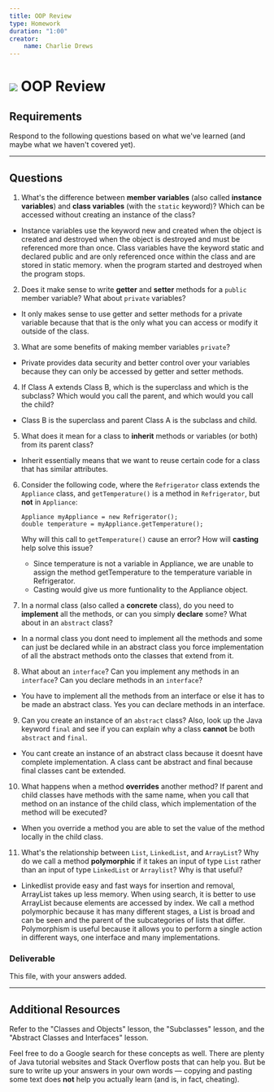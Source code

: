 ```yaml
---
title: OOP Review
type: Homework
duration: "1:00"
creator:
    name: Charlie Drews
---
```


# ![](https://ga-dash.s3.amazonaws.com/production/assets/logo-9f88ae6c9c3871690e33280fcf557f33.png) OOP Review

## Requirements

Respond to the following questions based on what we've learned (and maybe what we haven't covered yet).

---

## Questions

1. What's the difference between **member variables** (also called **instance variables**) and **class variables** (with the `static` keyword)? Which can be accessed without creating an instance of the class?
- Instance variables use the keyword new and created when the object is created and destroyed when the object is destroyed and must be referenced more than once. Class variables have the keyword static and declared public and are only referenced once within the class and are stored in static memory.
when the program started and destroyed when the program stops.
2. Does it make sense to write **getter** and **setter** methods for a `public` member variable? What about `private` variables?
- It only makes sense to use getter and setter methods for a private variable because that that is the only what you can access or modify it outside of the class.
3. What are some benefits of making member variables `private`?
- Private provides data security and better control over your variables because they can only be accessed by getter and setter methods.
4. If Class A extends Class B, which is the superclass and which is the subclass? Which would you call the parent, and which would you call the child?
- Class B is the superclass and parent Class A is the subclass and child.
5. What does it mean for a class to **inherit** methods or variables (or both) from its parent class?
- Inherit essentially means that we want to reuse certain code for a class that has similar attributes.
6. Consider the following code, where the `Refrigerator` class extends the `Appliance` class, and `getTemperature()` is a method in `Refrigerator`, but **not** in `Appliance`:

    ```
    Appliance myAppliance = new Refrigerator();
    double temperature = myAppliance.getTemperature();
    ```

   Why will this call to `getTemperature()` cause an error? How will **casting** help solve this issue?

   - Since temperature is not a variable in Appliance, we are unable to assign the method getTemperature to the temperature variable in Refrigerator.
   - Casting would give us more funtionality to the Appliance object.
7. In a normal class (also called a **concrete** class), do you need to **implement** all the methods, or can you simply **declare** some? What about in an `abstract` class?
- In a normal class you dont need to implement all the methods and some can just be declared while in an abstract class you force implementation of all the abstract methods onto the classes that extend from it.
8. What about an `interface`? Can you implement any methods in an `interface`? Can you declare methods in an `interface`?
- You have to implement all the methods from an interface or else it has to be made an abstract class. Yes you can declare methods in an interface.
9. Can you create an instance of an `abstract` class? Also, look up the Java keyword `final` and see if you can explain why a class **cannot** be both `abstract` and `final`.
- You cant create an instance of an abstract class because it doesnt have complete implementation. A class cant be abstract and final because final classes cant be extended.
10. What happens when a method **overrides** another method? If parent and child classes have methods with the same name, when you call that method on an instance of the child class, which implementation of the method will be executed?
- When you override a method you are able to set the value of the method locally in the child class.
11. What's the relationship between `List`, `LinkedList`, and `ArrayList`? Why do we call a method **polymorphic** if it takes an input of type `List` rather than an input of type `LinkedList` or `Arraylist`? Why is that useful?
- Linkedlist provide easy and fast ways for insertion and removal, ArrayList takes up less memory. When using search, it is better to use ArrayList because elements are accessed by index. We call a method polymorphic because it has many different stages, a List is broad and can be seen and the parent of the subcategories of lists that differ.
Polymorphism is useful because it allows you to perform a single action in different ways, one interface and many implementations.
### Deliverable

This file, with your answers added.

---

## Additional Resources

Refer to the "Classes and Objects" lesson, the "Subclasses" lesson, and the "Abstract Classes and Interfaces" lesson.

Feel free to do a Google search for these concepts as well. There are plenty of Java tutorial websites and Stack Overflow posts that can help you. But be sure to write up your answers in your own words — copying and pasting some text does **not** help you actually learn (and is, in fact, cheating).
